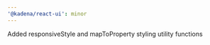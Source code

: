 ```yaml
---
'@kadena/react-ui': minor
---
```


Added responsiveStyle and mapToProperty styling utility functions

